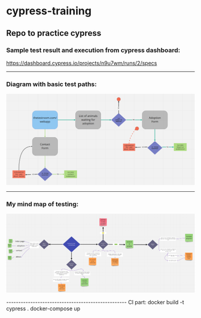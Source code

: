 # cypress-training
Repo to practice cypress
--------------------------------------------------
### <a name="guide"></a> Sample test result and execution from cypress dashboard:  
https://dashboard.cypress.io/projects/n9u7wm/runs/2/specs

--------------------------------------------------
### <a name="guide"></a> Diagram with basic test paths:

<p align="center">
  <img src="cypress/PATHs.PNG" width="600" title="Test Paths">
</p>

--------------------------------------------------
### <a name="guide"></a> My mind map of testing:

<p align="center">
  <img src="cypress/AdoptionAppPath.PNG" width="600" title="Diagram with my mind map of testing test paths">
</p>
--------------------------------------------------
CI part:
 docker build -t cypress .
 docker-compose up